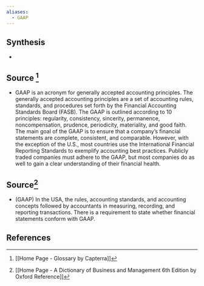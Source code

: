 ```yaml
---
aliases:
  - GAAP
---
```

## Synthesis
- 
## Source [^1]
- GAAP is an acronym for generally accepted accounting principles. The generally accepted accounting principles are a set of accounting rules, standards, and procedures set forth by the Financial Accounting Standards Board (FASB). The GAAP is outlined according to 10 principles: regularity, consistency, sincerity, permanence, noncompensation, prudence, periodicity, materiality, and good faith. The main goal of the GAAP is to ensure that a company’s financial statements are complete, consistent, and comparable. However, with the exception of the U.S., most countries use the International Financial Reporting Standards to exemplify accounting best practices. Publicly traded companies must adhere to the GAAP, but most companies do as well to gain a clear understanding of their financial health.
## Source[^2]
- (GAAP) In the USA, the rules, accounting standards, and accounting concepts followed by accountants in measuring, recording, and reporting transactions. There is a requirement to state whether financial statements conform with GAAP.
## References

[^1]: [[Home Page - Glossary by Capterra]]
[^2]: [[Home Page - A Dictionary of Business and Management 6th Edition by Oxford Reference]]